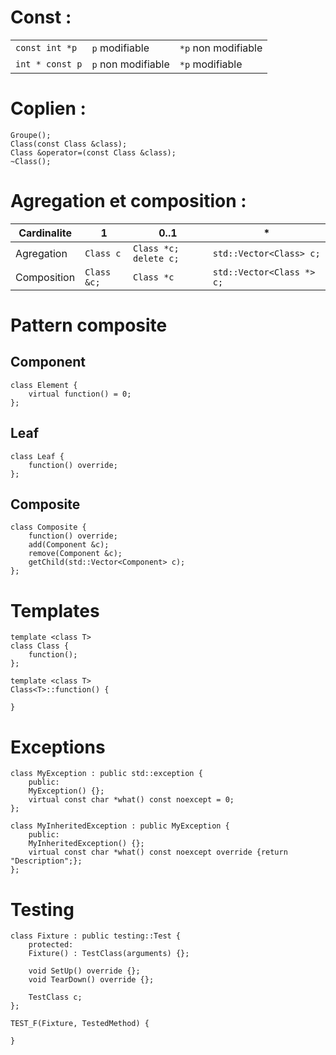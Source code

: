 # Const :
| | | |
|-|-|-|
| `const int *p` | `p` modifiable | `*p` non modifiable |
| `int * const p` | `p` non modifiable | `*p` modifiable |

# Coplien :
```
Groupe();
Class(const Class &class);
Class &operator=(const Class &class);
~Class();
```

# Agregation et composition :
| Cardinalite     | 1 | 0..1 | * |
|-|-|-|-|
| Agregation | `Class c` | `Class *c;` `delete c;` | `std::Vector<Class> c;` |
| Composition | `Class &c;` | `Class *c` | `std::Vector<Class *> c;` |

# Pattern composite
## Component
```
class Element {
	virtual function() = 0;
};
```

## Leaf
```
class Leaf {
	function() override;
};
```

## Composite
```
class Composite {
	function() override;
	add(Component &c);
	remove(Component &c);
	getChild(std::Vector<Component> c);
};
```

# Templates
```
template <class T>
class Class {
	function();
};

template <class T>
Class<T>::function() {

}
```

# Exceptions
```
class MyException : public std::exception {
	public:
	MyException() {};
	virtual const char *what() const noexcept = 0;
};

class MyInheritedException : public MyException {
	public:
	MyInheritedException() {};
	virtual const char *what() const noexcept override {return "Description";};
};
```

# Testing
```
class Fixture : public testing::Test {
	protected:
	Fixture() : TestClass(arguments) {};

	void SetUp() override {};
	void TearDown() override {};
	
	TestClass c;
};

TEST_F(Fixture, TestedMethod) {

}
```
